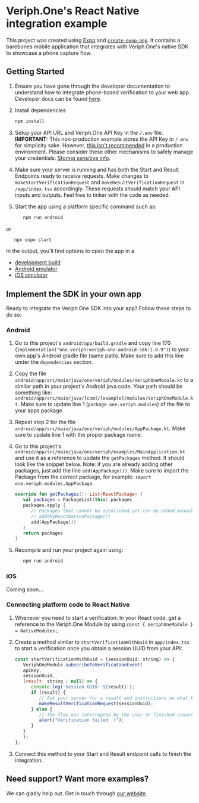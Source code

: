 # Veriph.One's React Native integration example

This project was created using [Expo](https://expo.dev) and [`create-expo-app`](https://www.npmjs.com/package/create-expo-app). It contains a barebones mobile application that integrates with Veriph.One's native SDK to showcase a phone capture flow.

## Getting Started

1. Ensure you have gone through the developer documentation to understand how to integrate phone-based verification to your web app. Developer docs can be found [here](https://developer.veriph.one/docs/intro).

2. Install dependencies

   ```bash
   npm install
   ```

3. Setup your API URL and Veriph.One API Key in the `/.env` file. <b>IMPORTANT:</b> This non-production example stores the API Key in `/.env` for simplicity sake. However, [this isn't recommended](https://docs.expo.dev/guides/environment-variables/) in a production environment. Please consider these other mechanisms to safely manage your credentials: [Storing sensitive info](https://reactnative.dev/docs/security#storing-sensitive-info).

4. Make sure your server is running and has both the Start and Result Endpoints ready to receive requests. Make changes to `makeStartVerificationRequest` and `makeResultVerificationRequest` in `/app/index.tsx` accordingly. These requests should match your API inputs and outputs. Feel free to tinker with the code as needed.

5. Start the app using a platform specific command such as:
   ```bash
      npm run android
   ```

or

   ```bash
      npx expo start
   ```

In the output, you'll find options to open the app in a

- [development build](https://docs.expo.dev/develop/development-builds/introduction/)
- [Android emulator](https://docs.expo.dev/workflow/android-studio-emulator/)
- [iOS simulator](https://docs.expo.dev/workflow/ios-simulator/)

## Implement the SDK in your own app

Ready to integrate the Veriph.One SDK into your app? Follow these steps to do so:

### Android

1. Go to this project's `android/app/build.gradle` and copy line 170 (`implementation("one.veriph:veriph-one-android-sdk:1.0.9")`) to your own app's Android gradle file (same path). Make sure to add this line under the `dependencies` section.

2. Copy the file `android/app/src/main/java/one/veriph/modules/VeriphOneModule.kt` to a similar path in your project's Android java code. Your path should be something like: `android/app/src/main/java/[com]/[example]/modules/VeriphOneModule.kt`. Make sure to update line 1 (`package one.veriph.modules`) of the file to your apps package.

3. Repeat step 2 for the file `android/app/src/main/java/one/veriph/modules/AppPackage.kt`. Make sure to update line 1 with the proper package name.

4. Go to this project's `android/app/src/main/java/one/veriph/examples/MainApplication.kt` and use it as a reference to update the `getPackages` method. It should look like the snippet below. Note: if you are already adding other packages, just add the line `add(AppPackage())`. Make sure to import the Package from the correct package, for example: `import one.veriph.modules.AppPackage`.
   ```kotlin
   override fun getPackages(): List<ReactPackage> {
      val packages = PackageList(this).packages
      packages.apply {
         // Packages that cannot be autolinked yet can be added manually here, for example:
         // add(MyReactNativePackage())
         add(AppPackage())
      }
      return packages
   }
   ```

5. Recompile and run your project again using:
   ```bash
      npm run android
   ```

### iOS
Coming soon...

### Connecting platform code to React Native

1. Whenever you need to start a verification: In your React code, get a reference to the Veriph.One Module by using `const { VeriphOneModule } = NativeModules;`.

2. Create a method similar to `startVerificationWithUuid` in `app/index.tsx` to start a verification once you obtain a session UUID from your API:
   ```javascript
   const startVerificationWithUuid = (sessionUuid: string) => {
      VeriphOneModule.subscribeToVerificationEvent(
      apiKey,
      sessionUuid,
      (result: string | null) => {
         console.log(`Session UUID: ${result}`);
         if (result) {
            // Ask your server for a result and instructions on what to do next
            makeResultVerificationRequest(sessionUuid);
         } else {
            // The flow was interrupted by the user or finished unsuccessfully
            alert("Verification failed :(");
         }
      }
      );
   };
   ```

3. Connect this method to your Start and Result endpoint calls to finish the integration.

## Need support? Want more examples?

We can gladly help out. Get in touch through [our website](https://www.veriph.one/contact).